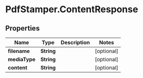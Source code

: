 # PdfStamper.ContentResponse

## Properties
Name | Type | Description | Notes
------------ | ------------- | ------------- | -------------
**filename** | **String** |  | [optional] 
**mediaType** | **String** |  | [optional] 
**content** | **String** |  | [optional] 



